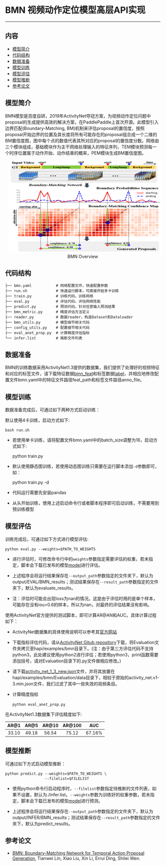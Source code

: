 # BMN 视频动作定位模型高层API实现

---
## 内容

- [模型简介](#模型简介)
- [代码结构](#代码结构)
- [数据准备](#数据准备)
- [模型训练](#模型训练)
- [模型评估](#模型评估)
- [模型推断](#模型推断)
- [参考论文](#参考论文)


## 模型简介

BMN模型是百度自研，2019年ActivityNet夺冠方案，为视频动作定位问题中proposal的生成提供高效的解决方案，在PaddlePaddle上首次开源。此模型引入边界匹配(Boundary-Matching, BM)机制来评估proposal的置信度，按照proposal开始边界的位置及其长度将所有可能存在的proposal组合成一个二维的BM置信度图，图中每个点的数值代表其所对应的proposal的置信度分数。网络由三个模块组成，基础模块作为主干网络处理输入的特征序列，TEM模块预测每一个时序位置属于动作开始、动作结束的概率，PEM模块生成BM置信度图。

<p align="center">
<img src="./BMN.png" height=300 width=500 hspace='10'/> <br />
BMN Overview
</p>


## 代码结构
```
├── bmn.yaml           # 网络配置文件，快速配置参数
├── run.sh             # 快速运行脚本，可直接开始多卡训练
├── train.py           # 训练代码，训练网络
├── eval.py            # 评估代码，评估网络性能
├── predict.py         # 预测代码，针对任意输入预测结果
├── bmn_metric.py      # 精度评估方法定义
├── reader.py          # 数据reader，构造Dataset和Dataloader
├── bmn_utils.py       # 模型细节相关代码
├── config_utils.py    # 配置细节相关代码
├── eval_anet_prop.py  # 计算精度评估指标
└── infer.list         # 推断文件列表
```


## 数据准备

BMN的训练数据采用ActivityNet1.3提供的数据集，我们提供了处理好的视频特征和对应的标签文件，请下载特征数据[bmn\_feat](https://paddlemodels.bj.bcebos.com/video_detection/bmn_feat.tar.gz)和标签数据[label](https://paddlemodels.bj.bcebos.com/video_detection/activitynet_1.3_annotations.json)，并相应地修改配置文件bmn.yaml中的特征文件路径feat\_path和标签文件路径anno\_file。


## 模型训练

数据准备完成后，可通过如下两种方式启动训练：

默认使用4卡训练，启动方式如下:

    bash run.sh

- 若使用单卡训练，请将配置文件bmn.yaml中的batch\_size调整为16，启动方式如下:

    python train.py

- 默认使用静态图训练，若使用动态图训练只需要在运行脚本添加`-d`参数即可，如：

    python train.py -d

- 代码运行需要先安装pandas

- 从头开始训练，使用上述启动命令行或者脚本程序即可启动训练，不需要用到预训练模型


## 模型评估

训练完成后，可通过如下方式进行模型评估:

    python eval.py --weights=$PATH_TO_WEIGHTS

- 进行评估时，可修改命令行中的`weights`参数指定需要评估的权重，若未指定，脚本会下载已发布的模型[model](https://paddlemodels.bj.bcebos.com/hapi/bmn.pdparams)进行评估。

- 上述程序会将运行结果保存在`--output_path`参数指定的文件夹下，默认为output/EVAL/BMN\_results；测试结果保存在`--result_path`参数指定的文件夹下，默认为evaluate\_results。

- 注：评估时可能会出现loss为nan的情况。这是由于评估时用的是单个样本，可能存在没有iou>0.6的样本，所以为nan，对最终的评估结果没有影响。


使用ActivityNet官方提供的测试脚本，即可计算AR@AN和AUC。具体计算过程如下：

- ActivityNet数据集的具体使用说明可以参考其[官方网站](http://activity-net.org)

- 下载指标评估代码，请从[ActivityNet Gitub repository](https://github.com/activitynet/ActivityNet.git)下载，将Evaluation文件夹拷贝至hapi/examples/bmn目录下。(注：由于第三方评估代码不支持python3，此处建议使用python2进行评估；若使用python3，print函数需要添加括号，请对Evaluation目录下的.py文件做相应修改。)

- 请下载[activity\_net\_1\_3\_new.json](https://paddlemodels.bj.bcebos.com/video_detection/activity_net_1_3_new.json)文件，并将其放置在hapi/examples/bmn/Evaluation/data目录下，相较于原始的activity\_net.v1-3.min.json文件，我们过滤了其中一些失效的视频条目。

- 计算精度指标

    ```python eval_anet_prop.py```


在ActivityNet1.3数据集下评估精度如下:

| AR@1 | AR@5 | AR@10 | AR@100 | AUC |
| :---: | :---: | :---: | :---: | :---: |
| 33.10 | 49.18 | 56.54 | 75.12 | 67.16% |


## 模型推断

可通过如下方式启动模型推断：

    python predict.py --weights=$PATH_TO_WEIGHTS \
                      --filelist=$FILELIST

- 使用python命令行启动程序时，`--filelist`参数指定待推断的文件列表，如果不设置，默认为./infer.list。`--weights`参数为训练好的权重参数，若未指定，脚本会下载已发布的模型[model](https://paddlemodels.bj.bcebos.com/hapi/bmn.pdparams)进行预测。

- 上述程序会将运行结果保存在`--output_path`参数指定的文件夹下，默认为output/INFER/BMN\_results；测试结果保存在`--result_path`参数指定的文件夹下，默认为predict\_results。


## 参考论文

- [BMN: Boundary-Matching Network for Temporal Action Proposal Generation](https://arxiv.org/abs/1907.09702), Tianwei Lin, Xiao Liu, Xin Li, Errui Ding, Shilei Wen.
